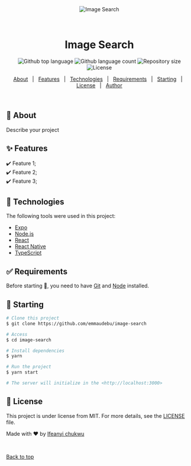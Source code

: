 <div align="center" id="top"> 
  <img src="./.github/app.gif" alt="Image Search" />

&#xa0;

  <!-- <a href="https://imagesearch.netlify.app">Demo</a> -->
</div>

<h1 align="center">Image Search</h1>

<p align="center">
  <img alt="Github top language" src="https://img.shields.io/github/languages/top/emmaudebu/image-search?color=56BEB8">

  <img alt="Github language count" src="https://img.shields.io/github/languages/count/emmaudebu/image-search?color=56BEB8">

  <img alt="Repository size" src="https://img.shields.io/github/repo-size/emmaudebu/image-search?color=56BEB8">

  <img alt="License" src="https://img.shields.io/github/license/emmaudebu/image-search?color=56BEB8">

  <!-- <img alt="Github issues" src="https://img.shields.io/github/issues/{{YOUR_GITHUB_USERNAME}}/image-search?color=56BEB8" /> -->

  <!-- <img alt="Github forks" src="https://img.shields.io/github/forks/{{YOUR_GITHUB_USERNAME}}/image-search?color=56BEB8" /> -->

  <!-- <img alt="Github stars" src="https://img.shields.io/github/stars/{{YOUR_GITHUB_USERNAME}}/image-search?color=56BEB8" /> -->
</p>

<!-- Status -->

<!-- <h4 align="center">
	🚧  Image Search 🚀 Under construction...  🚧
</h4>

<hr> -->

<p align="center">
  <a href="#dart-about">About</a> &#xa0; | &#xa0; 
  <a href="#sparkles-features">Features</a> &#xa0; | &#xa0;
  <a href="#rocket-technologies">Technologies</a> &#xa0; | &#xa0;
  <a href="#white_check_mark-requirements">Requirements</a> &#xa0; | &#xa0;
  <a href="#checkered_flag-starting">Starting</a> &#xa0; | &#xa0;
  <a href="#memo-license">License</a> &#xa0; | &#xa0;
  <a href="https://github.com/emmaudebu" target="_blank">Author</a>
</p>

<br>

## :dart: About

Describe your project

## :sparkles: Features

:heavy_check_mark: Feature 1;\
:heavy_check_mark: Feature 2;\
:heavy_check_mark: Feature 3;

## :rocket: Technologies

The following tools were used in this project:

- [Expo](https://expo.io/)
- [Node.js](https://nodejs.org/en/)
- [React](https://pt-br.reactjs.org/)
- [React Native](https://reactnative.dev/)
- [TypeScript](https://www.typescriptlang.org/)

## :white_check_mark: Requirements

Before starting :checkered_flag:, you need to have [Git](https://git-scm.com) and [Node](https://nodejs.org/en/) installed.

## :checkered_flag: Starting

```bash
# Clone this project
$ git clone https://github.com/emmaudebu/image-search

# Access
$ cd image-search

# Install dependencies
$ yarn

# Run the project
$ yarn start

# The server will initialize in the <http://localhost:3000>
```

## :memo: License

This project is under license from MIT. For more details, see the [LICENSE](LICENSE.md) file.

Made with :heart: by <a href="https://github.com/emmaudebu" target="_blank">Ifeanyi chukwu</a>

&#xa0;

<a href="#top">Back to top</a>
